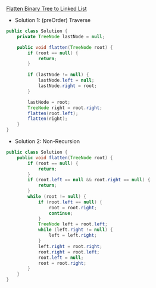 [Flatten Binary Tree to Linked List](https://leetcode.com/problems/flatten-binary-tree-to-linked-list/description/)
* Solution 1: (preOrder) Traverse 
```java
public class Solution {
    private TreeNode lastNode = null;

    public void flatten(TreeNode root) {
        if (root == null) {
            return;
        }

        if (lastNode != null) {
            lastNode.left = null;
            lastNode.right = root;
        }

        lastNode = root;
        TreeNode right = root.right;
        flatten(root.left);
        flatten(right);
    }
}
```
* Solution 2: Non-Recursion
```java
public class Solution {
    public void flatten(TreeNode root) {
        if (root == null) {
            return;
        }
        if (root.left == null && root.right == null) {
            return;
        }
        while (root != null) {
            if (root.left == null) {
                root = root.right;
                continue;
            }
            TreeNode left = root.left;
            while (left.right != null) {
                left = left.right;
            }
            left.right = root.right;
            root.right = root.left;
            root.left = null;
            root = root.right;
        }
    }
}
```
